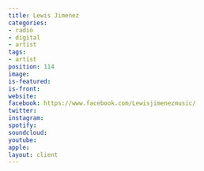 ```yaml
---
title: Lewis Jimenez
categories:
- radio
- digital
- artist
tags:
- artist
position: 114
image: 
is-featured: 
is-front: 
website: 
facebook: https://www.facebook.com/Lewisjimenezmusic/
twitter: 
instagram: 
spotify: 
soundcloud: 
youtube: 
apple: 
layout: client
---
```



